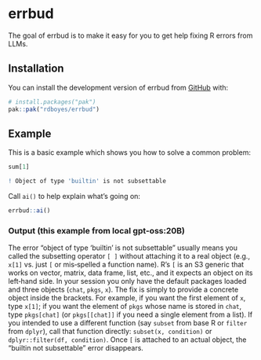
<!-- README.md is generated from README.Rmd. Please edit that file -->

# errbud

<!-- badges: start -->

<!-- badges: end -->

The goal of errbud is to make it easy for you to get help fixing R
errors from LLMs.

## Installation

You can install the development version of errbud from
[GitHub](https://github.com/) with:

``` r
# install.packages("pak")
pak::pak("rdboyes/errbud")
```

## Example

This is a basic example which shows you how to solve a common problem:

``` r
sum[1]
```

``` r
! Object of type 'builtin' is not subsettable
```

Call `ai()` to help explain what’s going on:

``` r
errbud::ai()
```

### Output (this example from local gpt-oss:20B)

The error “object of type ‘builtin’ is not subsettable” usually means
you called the subsetting operator `[ ]` without attaching it to a real
object (e.g., `x[1]` vs. just `[` or mis‑spelled a function name). R’s
`[` is an S3 generic that works on vector, matrix, data frame, list,
etc., and it expects an object on its left‑hand side. In your session
you only have the default packages loaded and three objects (`chat`,
`pkgs`, `x`). The fix is simply to provide a concrete object inside the
brackets. For example, if you want the first element of `x`, type
`x[1]`; if you want the element of `pkgs` whose name is stored in
`chat`, type `pkgs[chat]` (or `pkgs[[chat]]` if you need a single
element from a list). If you intended to use a different function (say
`subset` from base R or `filter` from `dplyr`), call that function
directly: `subset(x, condition)` or `dplyr::filter(df, condition)`. Once
`[` is attached to an actual object, the “builtin not subsettable” error
disappears.
